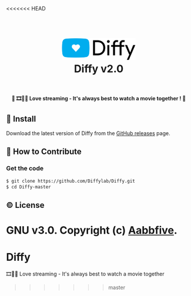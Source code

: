 <<<<<<< HEAD
<h1 align="center">
    <br>
    <a href="https://github.com/Diffylab/Diffy">
        <img src="Diffy.svg" alt="Diffy" width="200">
    </a>
  <br>
  Diffy v2.0
  <br>
  <br>
</h1>

<h4 align="center">&#128204; 🎞️💓🍿 Love streaming - It's always best to watch a movie together ! 🤗</h4>

## &#x1F4BE; Install

Download the latest version of Diffy from
the [GitHub releases](https://github.com/Diffylab/Diffy/releases) page.


## &#x1F4AC; How to Contribute

### Get the code

```
$ git clone https://github.com/Diffylab/Diffy.git
$ cd Diffy-master
```


## &#x00A9;&#xFE0F; License

GNU v3.0. Copyright (c) [Aabbfive](https://github.com/aabbfive).
=======
# Diffy
🎞️💓🍿 Love streaming - It's always best to watch a movie together
>>>>>>> master
